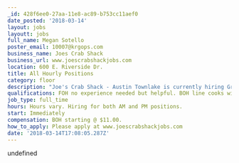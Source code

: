 ```yaml
---
_id: 428f6ee0-27aa-11e8-ac89-b753cc11aef0
date_posted: '2018-03-14'
layout: jobs
layoutt: jobs
full_name: Megan Sotello
poster_email: 10007@krgops.com
business_name: Joes Crab Shack
business_url: www.joescrabshackjobs.com
location: 600 E. Riverside Dr.
title: All Hourly Positions
category: floor
description: "Joe's Crab Shack - Austin Townlake is currently hiring Greeters, Servers, Bussers, and Back of the House positions; line cooks, fry, sauté, and Crab cooks. \r\nPlease either apply at www.joescrabshackjobs.com"
qualifications: FOH no experience needed but helpful. BOH line cooks with 1 year+ experience.
job_type: full_time
hours: Hours vary. Hiring for both AM and PM positions.
start: Immediately
compensation: BOH starting @ $11.00.
how_to_apply: Please apply at www.joescrabshackjobs.com
date: '2018-03-14T17:08:05.287Z'
---
```

undefined
